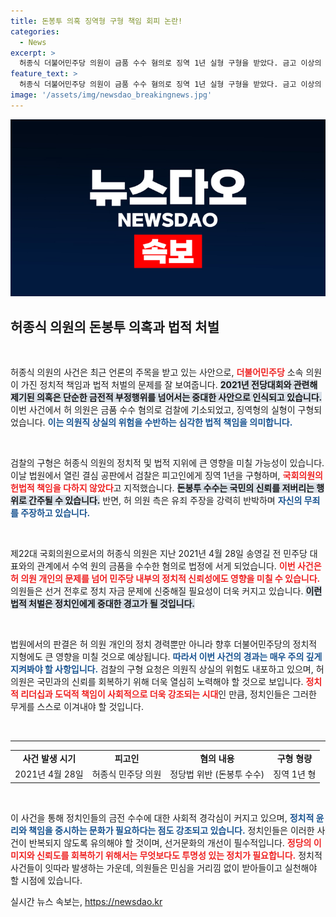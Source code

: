 ```yaml
---
title: 돈봉투 의혹 징역형 구형 책임 회피 논란!
categories:
  - News
excerpt: >
  허종식 더불어민주당 의원이 금품 수수 혐의로 징역 1년 실형 구형을 받았다. 금고 이상의 형 확정 시 의원직 상실 위기에 놓인 그가 어떻게 반응할지 귀추가 주목된다!
feature_text: >
  허종식 더불어민주당 의원이 금품 수수 혐의로 징역 1년 실형 구형을 받았다. 금고 이상의 형 확정 시 의원직 상실 위기에 놓인 그가 어떻게 반응할지 귀추가 주목된다!
image: '/assets/img/newsdao_breakingnews.jpg'
---
```


<p><img src="/assets/img/newsdao_breakingnews.jpg" alt="cryptoinkorea 속보" /></p>

<h2 data-ke-size="size26">허종식 의원의 돈봉투 의혹과 법적 처벌</h2>

<p data-ke-size="size16">&nbsp;</p>

<p>허종식 의원의 사건은 최근 언론의 주목을 받고 있는 사안으로, <b><span style="color: #ee2323;">더불어민주당</span></b> 소속 의원이 가진 정치적 책임과 법적 처벌의 문제를 잘 보여줍니다. <b><span style="background-color: #21538527;">2021년 전당대회와 관련해 제기된 의혹은 단순한 금전적 부정행위를 넘어서는 중대한 사안으로 인식되고 있습니다.</span></b> 이번 사건에서 허 의원은 금품 수수 혐의로 검찰에 기소되었고, 징역형의 실형이 구형되었습니다. <b><span style="color: #1a5490;">이는 의원직 상실의 위험을 수반하는 심각한 법적 책임을 의미합니다.</span></b></p>

<p data-ke-size="size16">&nbsp;</p>

<p>검찰의 구형은 허종식 의원의 정치적 및 법적 지위에 큰 영향을 미칠 가능성이 있습니다. 이날 법원에서 열린 결심 공판에서 검찰은 피고인에게 징역 1년을 구형하며, <b><span style="color: #ee2323;">국회의원의 헌법적 책임을 다하지 않았다</span></b>고 지적했습니다. <b><span style="background-color: #21538527;">돈봉투 수수는 국민의 신뢰를 저버리는 행위로 간주될 수 있습니다.</span></b> 반면, 허 의원 측은 유죄 주장을 강력히 반박하며 <b><span style="color: #1a5490;">자신의 무죄를 주장하고 있습니다.</span></b></p>

<p data-ke-size="size16">&nbsp;</p>

<p>제22대 국회의원으로서의 허종식 의원은 지난 2021년 4월 28일 송영길 전 민주당 대표와의 관계에서 수억 원의 금품을 수수한 혐의로 법정에 서게 되었습니다. <b><span style="color: #ee2323;">이번 사건은 허 의원 개인의 문제를 넘어 민주당 내부의 정치적 신뢰성에도 영향을 미칠 수 있습니다.</span></b> 의원들은 선거 전후로 정치 자금 문제에 신중해질 필요성이 더욱 커지고 있습니다. <b><span style="background-color: #21538527;">이런 법적 처벌은 정치인에게 중대한 경고가 될 것입니다.</span></b> </p>

<p data-ke-size="size16">&nbsp;</p>

<p>법원에서의 판결은 허 의원 개인의 정치 경력뿐만 아니라 향후 더불어민주당의 정치적 지형에도 큰 영향을 미칠 것으로 예상됩니다. <b><span style="color: #1a5490;">따라서 이번 사건의 경과는 매우 주의 깊게 지켜봐야 할 사항입니다.</span></b> 검찰의 구형 요청은 의원직 상실의 위험도 내포하고 있으며, 허 의원은 국민과의 신뢰를 회복하기 위해 더욱 열심히 노력해야 할 것으로 보입니다. <b><span style="color: #ee2323;">정치적 리더십과 도덕적 책임이 사회적으로 더욱 강조되는 시대</span></b>인 만큼, 정치인들은 그러한 무게를 스스로 이겨내야 할 것입니다. </p>

<p data-ke-size="size16">&nbsp;</p>

<hr />

<table style="width:100%; border-collapse:collapse;">
  <tr>
    <td style="text-align: center; height: 17px;"><b>사건 발생 시기</b></td>
    <td style="text-align: center; height: 17px;"><b>피고인</b></td>
    <td style="text-align: center; height: 17px;"><b>혐의 내용</b></td>
    <td style="text-align: center; height: 17px;"><b>구형 형량</b></td>
  </tr>
  <tr>
    <td style="text-align: center; height: 17px;">2021년 4월 28일</td>
    <td style="text-align: center; height: 17px;">허종식 민주당 의원</td>
    <td style="text-align: center; height: 17px;">정당법 위반 (돈봉투 수수)</td>
    <td style="text-align: center; height: 17px;">징역 1년 형</td>
  </tr>
</table>

<p data-ke-size="size16">&nbsp;</p>

<p>이 사건을 통해 정치인들의 금전 수수에 대한 사회적 경각심이 커지고 있으며, <b><span style="color: #1a5490;">정치적 윤리와 책임을 중시하는 문화가 필요하다는 점도 강조되고 있습니다.</span></b> 정치인들은 이러한 사건이 반복되지 않도록 유의해야 할 것이며, 선거문화의 개선이 필수적입니다. <b><span style="color: #ee2323;">정당의 이미지와 신뢰도를 회복하기 위해서는 무엇보다도 투명성 있는 정치가 필요합니다.</span></b> 정치적 사건들이 잇따라 발생하는 가운데, 의원들은 민심을 거리낌 없이 받아들이고 실천해야 할 시점에 있습니다.</p>
실시간 뉴스 속보는, <a href="https://newsdao.kr" rel="dofollow">https://newsdao.kr</a>


